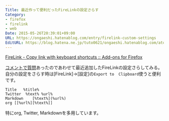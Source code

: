 ```yaml
---
Title: 最近作って便利だったFireLinkの設定さらす
Category:
- firefox
- firelink
- web
Date: 2015-05-26T20:39:01+09:00
URL: https://ongaeshi.hatenablog.com/entry/firelink-custom-settings
EditURL: https://blog.hatena.ne.jp/tuto0621/ongaeshi.hatenablog.com/atom/entry/8454420450095596330
---
```


[FireLink - Copy link with keyboard shortcuts :: Add-ons for Firefox](https://addons.mozilla.org/en-US/firefox/addon/firelink/)

[コメントで質問](http://ongaeshi.hatenablog.com/entry/firelink-pullreq)あったのであわせて最近追加したFireLinkの設定さらしてみる。自分の設定をさらす時は[FireLink]->[設定]の`Export to  Clipboard`使うと便利です。

```
Title	%title%
Twitter	 %text% %url% 
Markdown	[%text%](%url%)
org	[[%url%][%text%]]
```

特にorg, Twitter, Markdownを多用しています。




